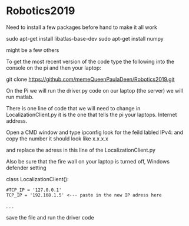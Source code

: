 # Robotics2019

Need to install a few packages before hand to make it all work

sudo apt-get install libatlas-base-dev
sudo apt-get install numpy

might be a few others

To get the most recent version of the code type the following into the console on the pi and then your laptop:

git clone https://github.com/memeQueenPaulaDeen/Robotics2019.git

On the Pi we will run the driver.py code on our laptop (the server) we will run matlab.


There is one line of code that we will need to change in LocalizationClient.py it is the one that tells the pi your laptops. Internet address. 

Open a CMD window and type ipconfig
look for the feild labled IPv4: and copy the number it should look like x.x.x.x

and replace the adress in this line of the LocalizationClient.py

Also be sure that the fire wall on your laptop is turned off, Windows defender setting

class LocalizationClient():

	#TCP_IP = '127.0.0.1'
	TCP_IP = '192.168.1.5' <--- paste in the new IP adress here
  .
  .
  .
 
  
  
save the file and run the driver code
